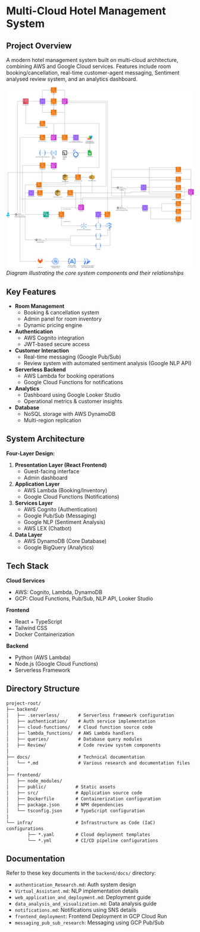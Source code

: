 # Multi-Cloud Hotel Management System

## Project Overview
A modern hotel management system built on multi-cloud architecture, combining AWS and Google Cloud services. Features include room booking/cancellation, real-time customer-agent messaging, Sentiment analysed review system, and an analytics dashboard.

![System Architecture](/architecture.png)  
*Diagram illustrating the core system components and their relationships*

## Key Features
- **Room Management**
  - Booking & cancellation system
  - Admin panel for room inventory
  - Dynamic pricing engine
- **Authentication**
  - AWS Cognito integration
  - JWT-based secure access
- **Customer Interaction**
  - Real-time messaging (Google Pub/Sub)
  - Review system with automated sentiment analysis (Google NLP API)
- **Serverless Backend**
  - AWS Lambda for booking operations
  - Google Cloud Functions for notifications
- **Analytics**
  - Dashboard using Google Looker Studio
  - Operational metrics & customer insights
- **Database**
  - NoSQL storage with AWS DynamoDB
  - Multi-region replication

## System Architecture
**Four-Layer Design:**
1. **Presentation Layer (React Frontend)**
   - Guest-facing interface
   - Admin dashboard
2. **Application Layer**
   - AWS Lambda (Booking/Inventory)
   - Google Cloud Functions (Notifications)
3. **Services Layer**
   - AWS Cognito (Authentication)
   - Google Pub/Sub (Messaging)
   - Google NLP (Sentiment Analysis)
   - AWS LEX (Chatbot)
4. **Data Layer**
   - AWS DynamoDB (Core Database)
   - Google BigQuery (Analytics)

## Tech Stack
**Cloud Services**
- AWS: Cognito, Lambda, DynamoDB
- GCP: Cloud Functions, Pub/Sub, NLP API, Looker Studio

**Frontend**
- React + TypeScript
- Tailwind CSS
- Docker Containerization

**Backend**
- Python (AWS Lambda)
- Node.js (Google Cloud Functions)
- Serverless Framework

## Directory Structure
```plaintext
project-root/
├── backend/
│   ├── .serverless/       # Serverless framework configuration
│   ├── authentication/    # Auth service implementation
│   ├── cloud-functions/   # Cloud function source code
│   ├── lambda_functions/  # AWS Lambda handlers
│   ├── queries/           # Database query modules
│   ├── Review/            # Code review system components
│
├── docs/                  # Technical documentation
│   └── *.md               # Various research and documentation files
│
├── frontend/
│   ├── node_modules/
│   ├── public/           # Static assets
│   ├── src/              # Application source code
│   ├── Dockerfile        # Containerization configuration
│   ├── package.json      # NPM dependencies
│   └── tsconfig.json     # TypeScript configuration
│
└── infra/                # Infrastructure as Code (IaC) configurations
        ├── *.yaml        # Cloud deployment templates
        └── *.yml         # CI/CD pipeline configurations
```

## Documentation
Refer to these key documents in the `backend/docs/` directory:
- `authentication_Research.md`: Auth system design
- `Virtual_Assistant.md`: NLP implementation details
- `web_application_and_deployment.md`: Deployment guide
- `data_analysis_and_visualization.md`: Data analysis guide
- `notifications.md`: Notifications using SNS details
- `frontend_deployment`: Frontend Deployment in GCP Cloud Run
- `messaging_pub_sub_research`: Messaging using GCP Pub/Sub




